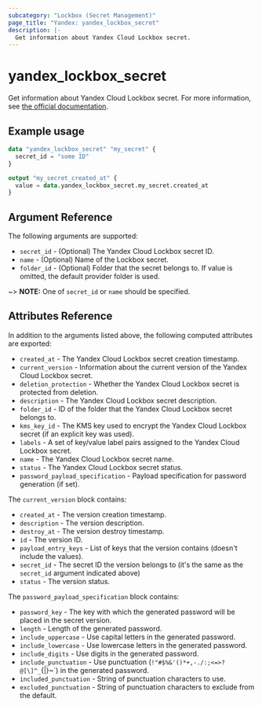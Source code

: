 ```yaml
---
subcategory: "Lockbox (Secret Management)"
page_title: "Yandex: yandex_lockbox_secret"
description: |-
  Get information about Yandex Cloud Lockbox secret.
---
```



# yandex_lockbox_secret




Get information about Yandex Cloud Lockbox secret. For more information, see [the official documentation](https://cloud.yandex.com/en/docs/lockbox/).

## Example usage

```terraform
data "yandex_lockbox_secret" "my_secret" {
  secret_id = "some ID"
}

output "my_secret_created_at" {
  value = data.yandex_lockbox_secret.my_secret.created_at
}
```

## Argument Reference

The following arguments are supported:

* `secret_id` - (Optional) The Yandex Cloud Lockbox secret ID.
* `name` - (Optional) Name of the Lockbox secret.
* `folder_id` - (Optional) Folder that the secret belongs to. If value is omitted, the default provider folder is used.

~> **NOTE:** One of `secret_id` or `name` should be specified.

## Attributes Reference

In addition to the arguments listed above, the following computed attributes are exported:

* `created_at` - The Yandex Cloud Lockbox secret creation timestamp.
* `current_version` - Information about the current version of the Yandex Cloud Lockbox secret.
* `deletion_protection` - Whether the Yandex Cloud Lockbox secret is protected from deletion.
* `description` - The Yandex Cloud Lockbox secret description.
* `folder_id` - ID of the folder that the Yandex Cloud Lockbox secret belongs to.
* `kms_key_id` - The KMS key used to encrypt the Yandex Cloud Lockbox secret (if an explicit key was used).
* `labels` - A set of key/value label pairs assigned to the Yandex Cloud Lockbox secret.
* `name` - The Yandex Cloud Lockbox secret name.
* `status` - The Yandex Cloud Lockbox secret status.
* `password_payload_specification` - Payload specification for password generation (if set).

The `current_version` block contains:

* `created_at` - The version creation timestamp.
* `description` - The version description.
* `destroy_at` - The version destroy timestamp.
* `id` - The version ID.
* `payload_entry_keys` - List of keys that the version contains (doesn't include the values).
* `secret_id` - The secret ID the version belongs to (it's the same as the `secret_id` argument indicated above)
* `status` - The version status.

The `password_payload_specification` block contains:

* `password_key` - The key with which the generated password will be placed in the secret version.
* `length` - Length of the generated password.
* `include_uppercase` - Use capital letters in the generated password.
* `include_lowercase` - Use lowercase letters in the generated password.
* `include_digits` - Use digits in the generated password.
* `include_punctuation` - Use punctuation (`!"#$%&'()*+,-./:;<=>?@[\]^_`{|}~`) in the generated password.
* `included_punctuation` - String of punctuation characters to use.
* `excluded_punctuation` - String of punctuation characters to exclude from the default.
